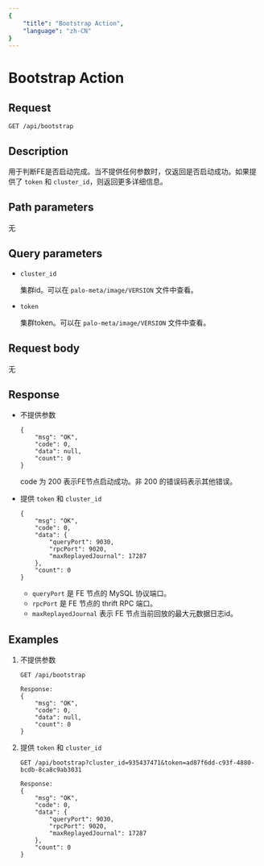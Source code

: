 ```yaml
---
{
    "title": "Bootstrap Action",
    "language": "zh-CN"
}
---
```


<!-- 
Licensed to the Apache Software Foundation (ASF) under one
or more contributor license agreements.  See the NOTICE file
distributed with this work for additional information
regarding copyright ownership.  The ASF licenses this file
to you under the Apache License, Version 2.0 (the
"License"); you may not use this file except in compliance
with the License.  You may obtain a copy of the License at

  http://www.apache.org/licenses/LICENSE-2.0

Unless required by applicable law or agreed to in writing,
software distributed under the License is distributed on an
"AS IS" BASIS, WITHOUT WARRANTIES OR CONDITIONS OF ANY
KIND, either express or implied.  See the License for the
specific language governing permissions and limitations
under the License.
-->

# Bootstrap Action

## Request

`GET /api/bootstrap`

## Description

用于判断FE是否启动完成。当不提供任何参数时，仅返回是否启动成功。如果提供了 `token` 和 `cluster_id`，则返回更多详细信息。
    
## Path parameters

无

## Query parameters

* `cluster_id`

    集群id。可以在 `palo-meta/image/VERSION` 文件中查看。
    
* `token`

    集群token。可以在 `palo-meta/image/VERSION` 文件中查看。

## Request body

无

## Response

* 不提供参数

    ```
    {
    	"msg": "OK",
    	"code": 0,
    	"data": null,
    	"count": 0
    }
    ```
    
    code 为 200 表示FE节点启动成功。非 200 的错误码表示其他错误。
    
* 提供 `token` 和 `cluster_id`

    ```
    {
    	"msg": "OK",
    	"code": 0,
    	"data": {
    		"queryPort": 9030,
    		"rpcPort": 9020,
    		"maxReplayedJournal": 17287
    	},
    	"count": 0
    }
    ```
    
    * `queryPort` 是 FE 节点的 MySQL 协议端口。
    * `rpcPort` 是 FE 节点的 thrift RPC 端口。
    * `maxReplayedJournal` 表示 FE 节点当前回放的最大元数据日志id。
    
## Examples

1. 不提供参数

    ```
    GET /api/bootstrap

    Response:
    {
    	"msg": "OK",
    	"code": 0,
    	"data": null,
    	"count": 0
    }
    ```
    
2. 提供 `token` 和 `cluster_id`

    ```
    GET /api/bootstrap?cluster_id=935437471&token=ad87f6dd-c93f-4880-bcdb-8ca8c9ab3031

    Response:
    {
    	"msg": "OK",
    	"code": 0,
    	"data": {
    		"queryPort": 9030,
    		"rpcPort": 9020,
    		"maxReplayedJournal": 17287
    	},
    	"count": 0
    }
    ```




